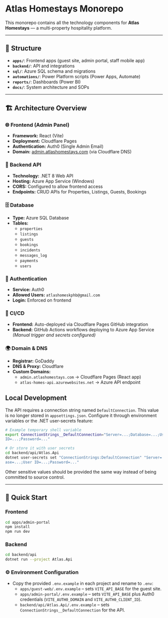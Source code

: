 # Atlas Homestays Monorepo

This monorepo contains all the technology components for **Atlas Homestays** — a multi-property hospitality platform.

---

## 📁 Structure

- **`apps/`**: Frontend apps (guest site, admin portal, staff mobile app)
- **`backend/`**: API and integrations
- **`sql/`**: Azure SQL schema and migrations
- **`automations/`**: Power Platform scripts (Power Apps, Automate)
- **`reports/`**: Dashboards (Power BI)
- **`docs/`**: System architecture and SOPs

---

## 🏗️ Architecture Overview

### 🌐 Frontend (Admin Panel)
- **Framework:** React (Vite)
- **Deployment:** Cloudflare Pages
- **Authentication:** Auth0 (Single Admin Email)
- **Domain:** [admin.atlashomestays.com](https://admin.atlashomestays.com) (via Cloudflare DNS)

### 🔄 Backend API
- **Technology:** .NET 8 Web API
- **Hosting:** Azure App Service (Windows)
- **CORS:** Configured to allow frontend access
- **Endpoints:** CRUD APIs for Properties, Listings, Guests, Bookings

### 🗄️ Database
- **Type:** Azure SQL Database
- **Tables:**  
  - `properties`  
  - `listings`  
  - `guests`  
  - `bookings`  
  - `incidents`  
  - `messages_log`  
  - `payments`  
  - `users`

### 🔐 Authentication
- **Service:** Auth0
- **Allowed Users:** `atlashomeskphb@gmail.com`
- **Login:** Enforced on frontend

### 🔁 CI/CD
- **Frontend:** Auto-deployed via Cloudflare Pages GitHub integration
- **Backend:** GitHub Actions workflows deploying to Azure App Service  
  _(Manual trigger and secrets configured)_

### 🌍 Domain & DNS
- **Registrar:** GoDaddy
- **DNS & Proxy:** Cloudflare
- **Custom Domains:**
  - `admin.atlashomestays.com` → Cloudflare Pages (React app)
  - `atlas-homes-api.azurewebsites.net` → Azure API endpoint

## Local Development

The API requires a connection string named `DefaultConnection`. This value is no
longer stored in `appsettings.json`. Configure it through environment variables
or the .NET user-secrets feature:

```bash
# Example temporary shell variable
export ConnectionStrings__DefaultConnection="Server=...;Database=...;User
ID=...;Password=..."

# Or store it with user secrets
cd backend/api/Atlas.Api
dotnet user-secrets set "ConnectionStrings:DefaultConnection" "Server=...;Datab
ase=...;User ID=...;Password=..."
```

Other sensitive values should be provided the same way instead of being
committed to source control.

---

## 🚀 Quick Start

### Frontend
```bash
cd apps/admin-portal
npm install
npm run dev
```

### Backend
```bash
cd backend/api
dotnet run --project Atlas.Api
```

### ⚙️ Environment Configuration
- Copy the provided `.env.example` in each project and rename to `.env`:
  - `apps/guest-web/.env.example` – sets `VITE_API_BASE` for the guest site.
  - `apps/admin-portal/.env.example` – sets `VITE_API_BASE` plus Auth0 credentials (`VITE_AUTH0_DOMAIN` and `VITE_AUTH0_CLIENT_ID`).
  - `backend/api/Atlas.Api/.env.example` – sets `ConnectionStrings__DefaultConnection` for the API.
